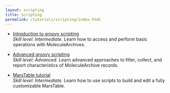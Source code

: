 ```yaml
---
layout: scripting
title: Scripting
permalink: /tutorials/scripting/index.html
---
```


* [Introduction to groovy scripting](introduction-to-groovy-scripting)  
  _Skill level: Intermediate._ Learn how to access and perform basic operations with MoleculeArchives.

* [Advanced groovy scripting](advanced-groovy-scripting)  
  _Skill level: Advanced._ Learn advanced approaches to filter, collect, and report characteristics of MoleculeArchive records.  

* [MarsTable tutorial](marstable)  
  _Skill level: Intermediate._ Learn how to use scripts to build and edit a fully customizable MarsTable.

